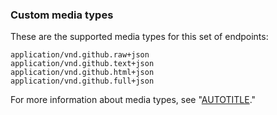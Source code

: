 ### Custom media types

These are the supported media types for this set of endpoints:

    application/vnd.github.raw+json
    application/vnd.github.text+json
    application/vnd.github.html+json
    application/vnd.github.full+json

For more information about media types, see "[AUTOTITLE](/rest/overview/media-types)."
